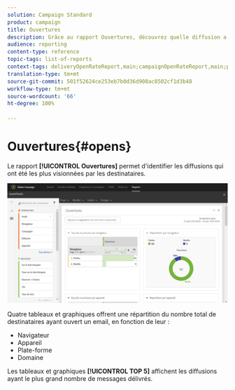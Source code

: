 ```yaml
---
solution: Campaign Standard
product: campaign
title: Ouvertures
description: Grâce au rapport Ouvertures, découvrez quelle diffusion a été la plus visualisée en fonction de différents critères.
audience: reporting
content-type: reference
topic-tags: list-of-reports
context-tags: deliveryOpenRateReport,main;campaignOpenRateReport,main;programOpenRateReport,main
translation-type: tm+mt
source-git-commit: 501f52624ce253eb7b0d36d908ac8502cf1d3b48
workflow-type: tm+mt
source-wordcount: '66'
ht-degree: 100%

---
```



# Ouvertures{#opens}

Le rapport **[!UICONTROL Ouvertures]** permet d&#39;identifier les diffusions qui ont été les plus visionnées par les destinataires.

![](assets/delivery_reports_opens.png)

Quatre tableaux et graphiques offrent une répartition du nombre total de destinataires ayant ouvert un email, en fonction de leur :

* Navigateur
* Appareil
* Plate-forme
* Domaine

Les tableaux et graphiques **[!UICONTROL TOP 5]** affichent les diffusions ayant le plus grand nombre de messages délivrés.
